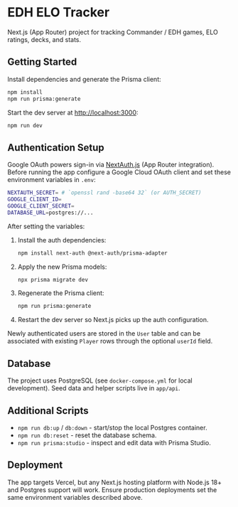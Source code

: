 # EDH ELO Tracker

Next.js (App Router) project for tracking Commander / EDH games, ELO ratings, decks, and stats.

## Getting Started

Install dependencies and generate the Prisma client:

```bash
npm install
npm run prisma:generate
```

Start the dev server at [http://localhost:3000](http://localhost:3000):

```bash
npm run dev
```

## Authentication Setup

Google OAuth powers sign-in via [NextAuth.js](https://next-auth.js.org/) (App Router integration). Before running the app configure a Google Cloud OAuth client and set these environment variables in `.env`:

```bash
NEXTAUTH_SECRET= # `openssl rand -base64 32` (or AUTH_SECRET)
GOOGLE_CLIENT_ID=
GOOGLE_CLIENT_SECRET=
DATABASE_URL=postgres://...
```

After setting the variables:

1. Install the auth dependencies:
   ```bash
   npm install next-auth @next-auth/prisma-adapter
   ```
2. Apply the new Prisma models:
   ```bash
   npx prisma migrate dev
   ```
3. Regenerate the Prisma client:
   ```bash
   npm run prisma:generate
   ```
4. Restart the dev server so Next.js picks up the auth configuration.

Newly authenticated users are stored in the `User` table and can be associated with existing `Player` rows through the optional `userId` field.

## Database

The project uses PostgreSQL (see `docker-compose.yml` for local development). Seed data and helper scripts live in `app/api`.

## Additional Scripts

- `npm run db:up` / `db:down` - start/stop the local Postgres container.
- `npm run db:reset` - reset the database schema.
- `npm run prisma:studio` - inspect and edit data with Prisma Studio.

## Deployment

The app targets Vercel, but any Next.js hosting platform with Node.js 18+ and Postgres support will work. Ensure production deployments set the same environment variables described above.
